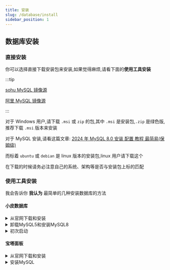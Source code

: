 ```yaml
---
title: 安装
slug: /database/install
sidebar_position: 1
---
```


## 数据库安装

### 直接安装

你可以选择直接下载安装包来安装,如果觉得麻烦,请看下面的**使用工具安装**

:::tip

[sohu MySQL 镜像源](http://mirrors.sohu.com/mysql/MySQL-8.0/)

[阿里 MySQL 镜像源](https://mirrors.aliyun.com/mysql/)

:::

对于 Windows 用户,请下载 `.msi` 或 `zip` 的包,其中 `.msi` 是安装包,`.zip` 是绿色版,推荐下载 `.msi` 版本来安装

对于 MySQL 安装,请看这篇文章: [2024 年 MySQL 8.0 安装 配置 教程 最简易(保姆级)](https://blog.csdn.net/m0_52559040/article/details/121843945)

而标着 `ubuntu` 或 `debian` 是 linux 版本的安装包,linux 用户请下载这个

在下载的时候请务必注意自己的系统、架构等是否与安装包上标的匹配

### 使用工具安装

我会告诉你 **我认为** 最简单的几种安装数据库的方法

#### 小皮数据库

<details>
  <summary>从官网下载和安装</summary>

![](_images/1.png)

![](_images/2.png)

![](_images/3.png)

![](_images/4.png)

![](_images/5.png)

![](_images/6.png)

</details>

<details>
  <summary>卸载MySQL5和安装MySQL8</summary>

MySQL5 版本太低了,很多插件需要更高版本的,装 MySQL8 就够用了

![](_images/7.png)

![](_images/8.png)

</details>

<details>
  <summary>初次启动</summary>

安装好后在首页启动 MySQL

![](_images/9.png)

更改 root 账户的密码

:::danger

不要设置过于简单的密码！

尤其是你打算把数据库开到公网,**绝对不要**设置过于简单的密码！

**这真的很严重**

:::

![](_images/10.png)

![](_images/11.png)

然后你就可以建数据库了,建好之后把你填这里的信息填到插件的配置文件里

</details>

#### 宝塔面板

<details>
  <summary>从官网下载和安装</summary>

![](_images/12.png)

![](_images/13.png)

![](_images/14.png)

![](_images/15.png)

![](_images/16.png)

![](_images/17.png)

![](_images/18.png)

![](_images/19.png)

宝塔面板是必须要绑定账号的

按照提示去做

![](_images/20.png)

全 x 掉,一个都不需要装

![](_images/21.png)

</details>

<details>
  <summary>安装MySQL</summary>

![](_images/22.png)

![](_images/23.png)

![](_images/24.png)

</details>

